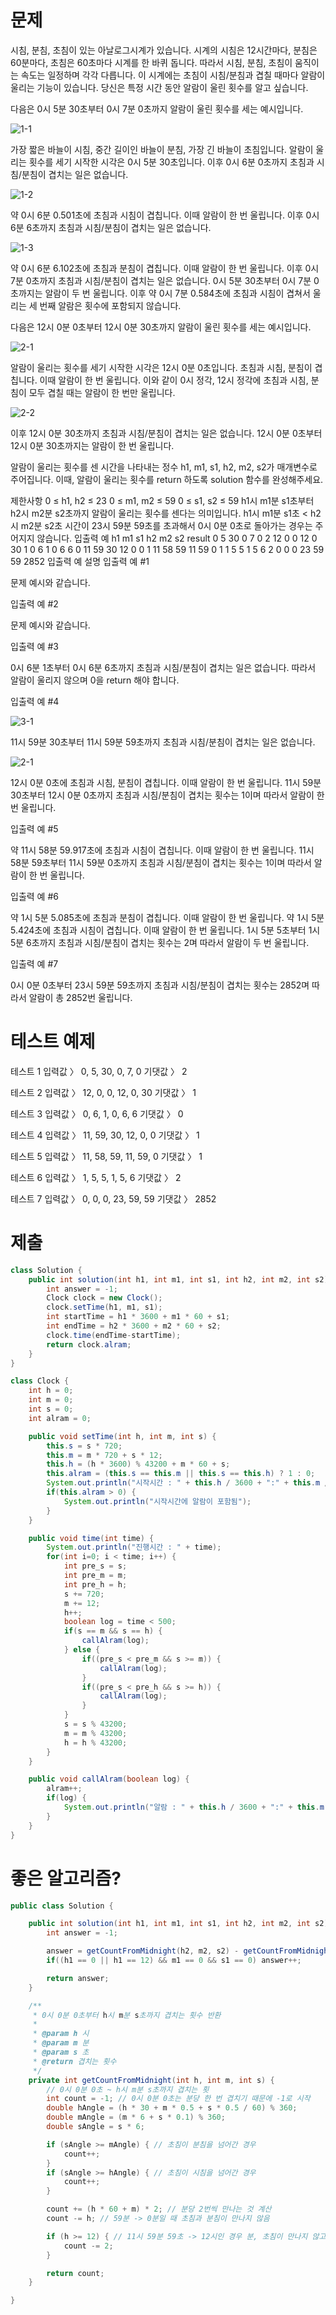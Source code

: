 # 문제
시침, 분침, 초침이 있는 아날로그시계가 있습니다. 시계의 시침은 12시간마다, 분침은 60분마다, 초침은 60초마다 시계를 한 바퀴 돕니다. 따라서 시침, 분침, 초침이 움직이는 속도는 일정하며 각각 다릅니다. 이 시계에는 초침이 시침/분침과 겹칠 때마다 알람이 울리는 기능이 있습니다. 당신은 특정 시간 동안 알람이 울린 횟수를 알고 싶습니다.

다음은 0시 5분 30초부터 0시 7분 0초까지 알람이 울린 횟수를 세는 예시입니다.

![1-1](imgs/clockhands.1-1.png)

가장 짧은 바늘이 시침, 중간 길이인 바늘이 분침, 가장 긴 바늘이 초침입니다.
알람이 울리는 횟수를 세기 시작한 시각은 0시 5분 30초입니다.
이후 0시 6분 0초까지 초침과 시침/분침이 겹치는 일은 없습니다.

![1-2](imgs/clockhands.1-2.png)

약 0시 6분 0.501초에 초침과 시침이 겹칩니다. 이때 알람이 한 번 울립니다.
이후 0시 6분 6초까지 초침과 시침/분침이 겹치는 일은 없습니다.

![1-3](imgs/clockhands.1-3.png)

약 0시 6분 6.102초에 초침과 분침이 겹칩니다. 이때 알람이 한 번 울립니다.
이후 0시 7분 0초까지 초침과 시침/분침이 겹치는 일은 없습니다.
0시 5분 30초부터 0시 7분 0초까지는 알람이 두 번 울립니다. 이후 약 0시 7분 0.584초에 초침과 시침이 겹쳐서 울리는 세 번째 알람은 횟수에 포함되지 않습니다.

다음은 12시 0분 0초부터 12시 0분 30초까지 알람이 울린 횟수를 세는 예시입니다.

![2-1](imgs/clockhands.2-1.png)

알람이 울리는 횟수를 세기 시작한 시각은 12시 0분 0초입니다.
초침과 시침, 분침이 겹칩니다. 이때 알람이 한 번 울립니다. 이와 같이 0시 정각, 12시 정각에 초침과 시침, 분침이 모두 겹칠 때는 알람이 한 번만 울립니다.

![2-2](imgs/clockhands.2-2.png)


이후 12시 0분 30초까지 초침과 시침/분침이 겹치는 일은 없습니다.
12시 0분 0초부터 12시 0분 30초까지는 알람이 한 번 울립니다.

알람이 울리는 횟수를 센 시간을 나타내는 정수 h1, m1, s1, h2, m2, s2가 매개변수로 주어집니다. 이때, 알람이 울리는 횟수를 return 하도록 solution 함수를 완성해주세요.

제한사항
0 ≤ h1, h2 ≤ 23
0 ≤ m1, m2 ≤ 59
0 ≤ s1, s2 ≤ 59
h1시 m1분 s1초부터 h2시 m2분 s2초까지 알람이 울리는 횟수를 센다는 의미입니다.
h1시 m1분 s1초 < h2시 m2분 s2초
시간이 23시 59분 59초를 초과해서 0시 0분 0초로 돌아가는 경우는 주어지지 않습니다.
입출력 예
h1	m1	s1	h2	m2	s2	result
0	5	30	0	7	0	2
12	0	0	12	0	30	1
0	6	1	0	6	6	0
11	59	30	12	0	0	1
11	58	59	11	59	0	1
1	5	5	1	5	6	2
0	0	0	23	59	59	2852
입출력 예 설명
입출력 예 #1

문제 예시와 같습니다.

입출력 예 #2

문제 예시와 같습니다.

입출력 예 #3

0시 6분 1초부터 0시 6분 6초까지 초침과 시침/분침이 겹치는 일은 없습니다. 따라서 알람이 울리지 않으며 0을 return 해야 합니다.

입출력 예 #4

![3-1](imgs/clockhands.3-1.png)

11시 59분 30초부터 11시 59분 59초까지 초침과 시침/분침이 겹치는 일은 없습니다.

![2-1](imgs/clockhands.2-1.png)

12시 0분 0초에 초침과 시침, 분침이 겹칩니다. 이때 알람이 한 번 울립니다.
11시 59분 30초부터 12시 0분 0초까지 초침과 시침/분침이 겹치는 횟수는 1이며 따라서 알람이 한 번 울립니다.

입출력 예 #5

약 11시 58분 59.917초에 초침과 시침이 겹칩니다. 이때 알람이 한 번 울립니다.
11시 58분 59초부터 11시 59분 0초까지 초침과 시침/분침이 겹치는 횟수는 1이며 따라서 알람이 한 번 울립니다.

입출력 예 #6

약 1시 5분 5.085초에 초침과 분침이 겹칩니다. 이때 알람이 한 번 울립니다.
약 1시 5분 5.424초에 초침과 시침이 겹칩니다. 이때 알람이 한 번 울립니다.
1시 5분 5초부터 1시 5분 6초까지 초침과 시침/분침이 겹치는 횟수는 2며 따라서 알람이 두 번 울립니다.

입출력 예 #7

0시 0분 0초부터 23시 59분 59초까지 초침과 시침/분침이 겹치는 횟수는 2852며 따라서 알람이 총 2852번 울립니다.

# 테스트 예제
테스트 1
입력값 〉	0, 5, 30, 0, 7, 0
기댓값 〉	2

테스트 2
입력값 〉	12, 0, 0, 12, 0, 30
기댓값 〉	1

테스트 3
입력값 〉	0, 6, 1, 0, 6, 6
기댓값 〉	0

테스트 4
입력값 〉	11, 59, 30, 12, 0, 0
기댓값 〉	1

테스트 5
입력값 〉	11, 58, 59, 11, 59, 0
기댓값 〉	1

테스트 6
입력값 〉	1, 5, 5, 1, 5, 6
기댓값 〉	2

테스트 7
입력값 〉	0, 0, 0, 23, 59, 59
기댓값 〉	2852


# 제출
```java
class Solution {
    public int solution(int h1, int m1, int s1, int h2, int m2, int s2) {
        int answer = -1;
        Clock clock = new Clock();
        clock.setTime(h1, m1, s1);
        int startTime = h1 * 3600 + m1 * 60 + s1;
        int endTime = h2 * 3600 + m2 * 60 + s2;
        clock.time(endTime-startTime);
        return clock.alram;
    }
}

class Clock {
    int h = 0;
    int m = 0;
    int s = 0;
    int alram = 0;

    public void setTime(int h, int m, int s) {
        this.s = s * 720;
        this.m = m * 720 + s * 12;
        this.h = (h * 3600) % 43200 + m * 60 + s;
        this.alram = (this.s == this.m || this.s == this.h) ? 1 : 0;
        System.out.println("시작시간 : " + this.h / 3600 + ":" + this.m / 720 + ":" + this.s / 720);
        if(this.alram > 0) {
            System.out.println("시작시간에 알람이 포함됨");
        }
    }

    public void time(int time) {
        System.out.println("진행시간 : " + time);
        for(int i=0; i < time; i++) {
            int pre_s = s;
            int pre_m = m;
            int pre_h = h;
            s += 720;
            m += 12;
            h++;
            boolean log = time < 500;
            if(s == m && s == h) {
                callAlram(log);
            } else {
                if((pre_s < pre_m && s >= m)) {
                    callAlram(log);
                }
                if((pre_s < pre_h && s >= h)) {
                    callAlram(log);
                }
            }
            s = s % 43200;
            m = m % 43200;
            h = h % 43200;
        }
    }

    public void callAlram(boolean log) {
        alram++;
        if(log) {
            System.out.println("알람 : " + this.h / 3600 + ":" + this.m / 720 + ":" + this.s / 720);
        }
    }
}
```

# 좋은 알고리즘?
```java
public class Solution {

    public int solution(int h1, int m1, int s1, int h2, int m2, int s2) {
        int answer = -1;

        answer = getCountFromMidnight(h2, m2, s2) - getCountFromMidnight(h1, m1, s1);
        if((h1 == 0 || h1 == 12) && m1 == 0 && s1 == 0) answer++;

        return answer;
    }

    /**
     * 0시 0분 0초부터 h시 m분 s초까지 겹치는 횟수 반환
     *
     * @param h 시
     * @param m 분
     * @param s 초
     * @return 겹치는 횟수
     */
    private int getCountFromMidnight(int h, int m, int s) {
        // 0시 0분 0초 ~ h시 m분 s초까지 겹치는 횟
        int count = -1; // 0시 0분 0초는 분당 한 번 겹치기 때문에 -1로 시작
        double hAngle = (h * 30 + m * 0.5 + s * 0.5 / 60) % 360;
        double mAngle = (m * 6 + s * 0.1) % 360;
        double sAngle = s * 6;

        if (sAngle >= mAngle) { // 초침이 분침을 넘어간 경우
            count++;
        }
        if (sAngle >= hAngle) { // 초침이 시침을 넘어간 경우
            count++;
        }

        count += (h * 60 + m) * 2; // 분당 2번씩 만나는 것 계산
        count -= h; // 59분 -> 0분일 때 초침과 분침이 만나지 않음

        if (h >= 12) { // 11시 59분 59초 -> 12시인 경우 분, 초침이 만나지 않고 12시에 1번만 만나는 것으로 처리
            count -= 2;
        }

        return count;
    }

}
```
